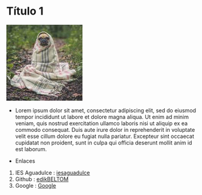 
# Título 1
 ![image1](/img/1025-200x200.jpg)  <br>
 
 * Lorem ipsum dolor sit amet, consectetur adipiscing elit, sed do eiusmod tempor incididunt ut labore et dolore magna aliqua. Ut enim ad minim veniam, quis nostrud exercitation ullamco laboris nisi ut aliquip ex ea commodo consequat. Duis aute irure dolor in reprehenderit in voluptate velit esse cillum dolore eu fugiat nulla pariatur. Excepteur sint occaecat cupidatat non proident, sunt in culpa qui officia deserunt mollit anim id est laborum.


 - Enlaces
1. IES Aguadulce : [iesaguadulce](http://www.iesaguadulce.es/centro/)  <br>
2. Github : [edikBELTOM](https://github.com/edikBELTOM)  <br>
3. Google : [Google](https://www.google.es/)
